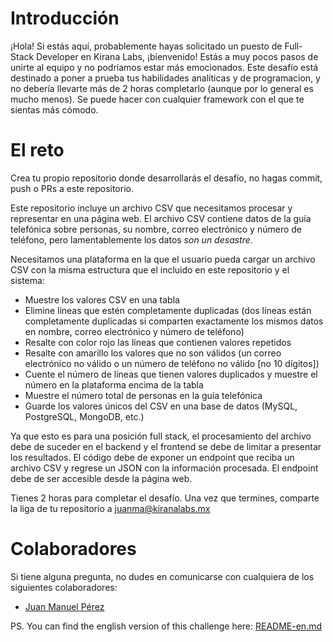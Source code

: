 # Introducción
¡Hola! Si estás aquí, probablemente hayas solicitado un puesto de Full-Stack Developer en Kirana Labs, ¡bienvenido! Estás a muy pocos pasos de unirte al equipo y no podríamos estar más emocionados. Este desafío está destinado a poner a prueba tus habilidades analíticas y de programacion, y no debería llevarte más de 2 horas completarlo (aunque por lo general es mucho menos). Se puede hacer con cualquier framework con el que te sientas más cómodo.

# El reto
Crea tu propio repositorio donde desarrollarás el desafío, no hagas commit, push o PRs a este repositorio.

Este repositorio incluye un archivo CSV que necesitamos procesar y representar en una página web. El archivo CSV contiene datos de la guía telefónica sobre personas, su nombre, correo electrónico y número de teléfono, pero lamentablemente los datos *son un desastre*.

Necesitamos una plataforma en la que el usuario pueda cargar un archivo CSV con la misma estructura que el incluido en este repositorio y el sistema:

- Muestre los valores CSV en una tabla
- Elimine líneas que estén completamente duplicadas (dos líneas están completamente duplicadas si comparten exactamente los mismos datos en nombre, correo electrónico y número de teléfono)
- Resalte con color rojo las líneas que contienen valores repetidos
- Resalte con amarillo los valores que no son válidos (un correo electrónico no válido o un número de teléfono no válido [no 10 dígitos])
- Cuente el número de líneas que tienen valores duplicados y muestre el número en la plataforma encima de la tabla
- Muestre el número total de personas en la guía telefónica
- Guarde los valores únicos del CSV en una base de datos (MySQL, PostgreSQL, MongoDB, etc.)

Ya que esto es para una posición full stack, el procesamiento del archivo debe de suceder en el backend y el frontend se debe de limitar a presentar los resultados. El código debe de exponer un endpoint que reciba un archivo CSV y regrese un JSON con la información procesada. El endpoint debe de ser accesible desde la página web.

Tienes 2 horas para completar el desafío. Una vez que termines, comparte la liga de tu repositorio a juanma@kiranalabs.mx

# Colaboradores
Si tiene alguna pregunta, no dudes en comunicarse con cualquiera de los siguientes colaboradores:
- [Juan Manuel Pérez](mailto:juanma@kiranalabs.mx)

PS. You can find the english version of this challenge here: [README-en.md](/README-en.md)